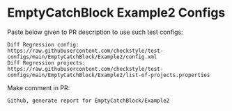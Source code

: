 # EmptyCatchBlock Example2 Configs
Paste below given to PR description to use such test configs:
```
Diff Regression config: https://raw.githubusercontent.com/checkstyle/test-configs/main/EmptyCatchBlock/Example2/config.xml
Diff Regression projects: https://raw.githubusercontent.com/checkstyle/test-configs/main/EmptyCatchBlock/Example2/list-of-projects.properties
```
Make comment in PR:
```
Github, generate report for EmptyCatchBlock/Example2
```
